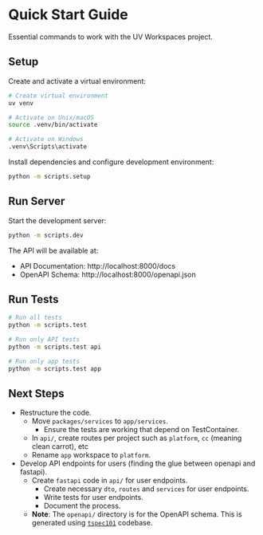 # Quick Start Guide

Essential commands to work with the UV Workspaces project.

## Setup

Create and activate a virtual environment:

```bash
# Create virtual environment
uv venv

# Activate on Unix/macOS
source .venv/bin/activate

# Activate on Windows
.venv\Scripts\activate
```

Install dependencies and configure development environment:

```bash
python -m scripts.setup
```

## Run Server

Start the development server:

```bash
python -m scripts.dev
```

The API will be available at:

- API Documentation: http://localhost:8000/docs
- OpenAPI Schema: http://localhost:8000/openapi.json

## Run Tests

```bash
# Run all tests
python -m scripts.test

# Run only API tests
python -m scripts.test api

# Run only app tests
python -m scripts.test app
```

## Next Steps

- Restructure the code.
  - Move `packages/services` to `app/services`.
    - Ensure the tests are working that depend on TestContainer.
  - In `api/`, create routes per project such as `platform`, `cc` (meaning clean carrot), etc
  - Rename `app` workspace to `platform`.
- Develop API endpoints for users (finding the glue between openapi and fastapi).
  - Create `fastapi` code in `api/` for user endpoints.
    - Create necessary `dto`, `routes` and `services` for user endpoints.
    - Write tests for user endpoints.
    - Document the process.
  - **Note**: The `openapi/` directory is for the OpenAPI schema. This is generated using [`tspec101`](https://github.com/hhimanshu/tspec101) codebase.
